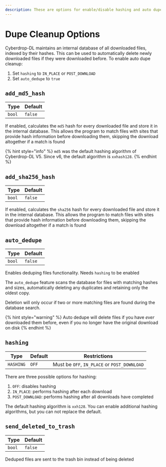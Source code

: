```yaml
---
description: These are options for enable/disable hashing and auto dupe deletion
---
```

# Dupe Cleanup Options

Cyberdrop-DL maintains an internal database of all downloaded files, indexed by their hashes. This can be used to automatically delete newly downloaded files if they were downloaded before. To enable auto dupe cleanup:

1. Set `hashing` to `IN_PLACE` or `POST_DOWNLOAD`
2. Set `auto_dedupe` to `true`

## `add_md5_hash`

| Type   | Default |
| ------ | ------- |
| `bool` | `false` |

If enabled, calculates the `md5` hash for every downloaded file and store it in the internal database. This allows the program to match files with sites that provide hash information before downloading them, skipping the download altogether if a match is found

{% hint style="info" %}
`md5` was the default hashing algorithm of Cyberdrop-DL V5. Since v6, the default algorithm is `xxhash128`.
{% endhint %}

## `add_sha256_hash`

| Type   | Default |
| ------ | ------- |
| `bool` | `false` |

If enabled, calculates the `sha256` hash for every downloaded file and store it in the internal database. This allows the program to match files with sites that provide hash information before downloading them, skipping the download altogether if a match is found

## `auto_dedupe`

| Type   | Default |
| ------ | ------- |
| `bool` | `false` |

Enables deduping files functionality. Needs `hashing` to be enabled

The `auto_dedupe` feature scans the database for files with matching hashes and sizes, automatically deleting any duplicates and retaining only the oldest copy.

Deletion will only occur if two or more matching files are found during the database search.

{% hint style="warning" %}
Auto dedupe will delete files if you have _ever_ downloaded them before, even if you no longer have the original download on disk
{% endhint %}

## `hashing`

| Type      | Default | Restrictions                                 |
| --------- | ------- | -------------------------------------------- |
| `HASHING` | `OFF`   | Must be `OFF`, `IN_PLACE` or `POST_DOWNLOAD` |

There are three possible options for hashing:

1. `OFF`: disables hashing
2. `IN_PLACE`: performs hashing after each download
3. `POST_DOWNLOAD`: performs hashing after all downloads have completed

The default hashing algorithm is `xxh128`. You can enable additional hashing algorithms, but you can not replace the default.

## `send_deleted_to_trash`

| Type   | Default |
| ------ | ------- |
| `bool` | `false` |

Deduped files are sent to the trash bin instead of being deleted
